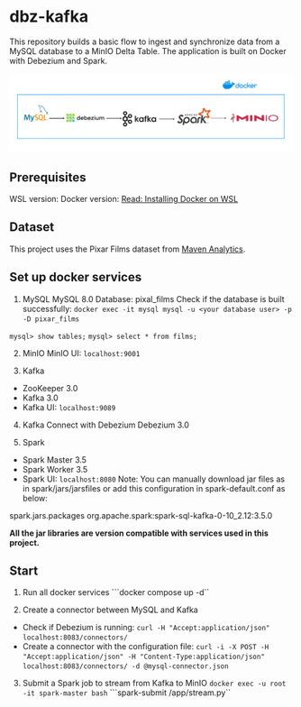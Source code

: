 # dbz-kafka

This repository builds a basic flow to ingest and synchronize data from a MySQL database to a MinIO Delta Table. The application is built on Docker with Debezium and Spark.

![](overal-flow.png)

## Prerequisites
WSL version: 
Docker version:
[Read: Installing Docker on WSL](https://docs.docker.com/engine/install/ubuntu/#install-using-the-repository)

## Dataset
This project uses the Pixar Films dataset from [Maven Analytics](https://mavenanalytics.io/data-playground).

## Set up docker services
1. MySQL
MySQL 8.0
Database: pixal_films
Check if the database is built successfully:
```docker exec -it mysql mysql -u <your database user> -p -D pixar_films```

```mysql> show tables;```
```mysql> select * from films;```

2. MinIO
MinIO UI: ```localhost:9001```

3. Kafka
- ZooKeeper 3.0
- Kafka 3.0
- Kafka UI: ```localhost:9089```

4. Kafka Connect with Debezium
Debezium 3.0

5. Spark
- Spark Master 3.5
- Spark Worker 3.5
- Spark UI: ```localhost:8080```
Note: You can manually download jar files as in spark/jars/jarsfiles or add this configuration in spark-default.conf as below:

spark.jars.packages                                 org.apache.spark:spark-sql-kafka-0-10_2.12:3.5.0

**All the jar libraries are version compatible with services used in this project.**

## Start
1. Run all docker services
```docker compose up -d``

2. Create a connector between MySQL and Kafka
- Check if Debezium is running: ```curl -H "Accept:application/json" localhost:8083/connectors/```
- Create a connector with the configuration file: ```curl -i -X POST -H "Accept:application/json" -H "Content-Type:application/json" localhost:8083/connectors/ -d @mysql-connector.json```

3. Submit a Spark job to stream from Kafka to MinIO
```docker exec -u root -it spark-master bash```
```spark-submit /app/stream.py``